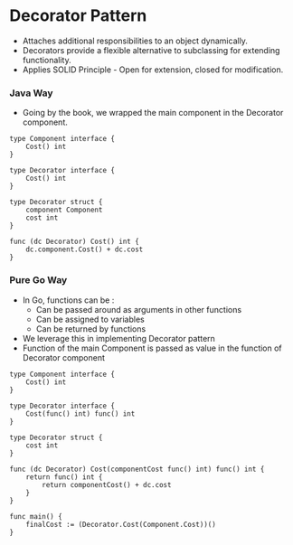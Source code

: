 # Decorator Pattern

- Attaches additional responsibilities to an object dynamically. 
- Decorators provide a flexible alternative to subclassing for extending functionality.
- Applies SOLID Principle - Open for extension, closed for modification.

### Java Way

- Going by the book, we wrapped the main component in the Decorator component.
```
type Component interface {
    Cost() int
}

type Decorator interface {
    Cost() int 
}

type Decorator struct {
    component Component
    cost int
}

func (dc Decorator) Cost() int {
    dc.component.Cost() + dc.cost 
}
```

### Pure Go Way

- In Go, functions can be :
    - Can be passed around as arguments in other functions
    - Can be assigned to variables
    - Can be returned by functions
- We leverage this in implementing Decorator pattern
- Function of the main Component is passed as value in the function of Decorator component
```
type Component interface {
    Cost() int
}

type Decorator interface {
    Cost(func() int) func() int 
}

type Decorator struct {
    cost int
}

func (dc Decorator) Cost(componentCost func() int) func() int {
    return func() int {
        return componentCost() + dc.cost
    } 
}

func main() {
    finalCost := (Decorator.Cost(Component.Cost))()
}
```
 